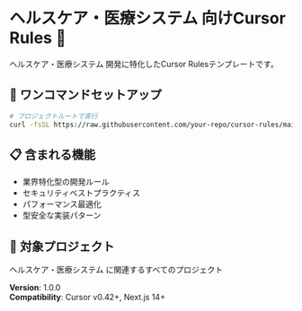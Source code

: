 # ヘルスケア・医療システム 向けCursor Rules 🏥

ヘルスケア・医療システム 開発に特化したCursor Rulesテンプレートです。

## 🚀 ワンコマンドセットアップ

```bash
# プロジェクトルートで実行
curl -fsSL https://raw.githubusercontent.com/your-repo/cursor-rules/main/mdcs/healthcare-medical/setup.sh | bash
```

## 📋 含まれる機能

- 業界特化型の開発ルール
- セキュリティベストプラクティス
- パフォーマンス最適化
- 型安全な実装パターン

## 🎯 対象プロジェクト

ヘルスケア・医療システム に関連するすべてのプロジェクト

**Version**: 1.0.0  
**Compatibility**: Cursor v0.42+, Next.js 14+

